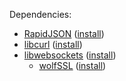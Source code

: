 Dependencies:
- [RapidJSON]("https://rapidjson.org") ([install]("https://rapidjson.org"))
- [libcurl]("https://curl.haxx.se") ([install]("https://curl.haxx.se/docs/install.html"))
- [libwebsockets]("https://libwebsockets.org") ([install]("https://github.com/warmcat/libwebsockets/blob/master/README.build.md"))
  - [wolfSSL]("https://wolfssl.com") ([install]("https://github.com/wolfSSL/wolfssl/blob/master/INSTALL"))